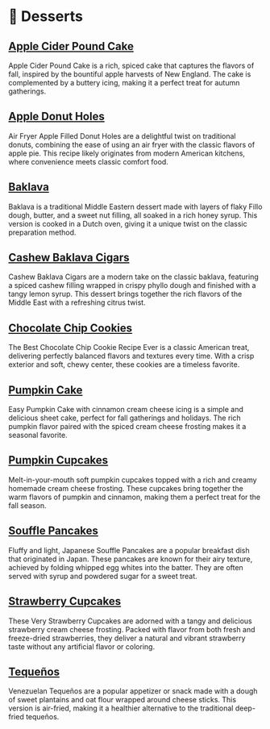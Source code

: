 # &#129383; Desserts
## [Apple Cider Pound Cake](apple-cider-pound-cake.adoc)
Apple Cider Pound Cake is a rich, spiced cake that captures the flavors of fall, inspired by the bountiful apple harvests of New England. The cake is complemented by a buttery icing, making it a perfect treat for autumn gatherings.
## [Apple Donut Holes](apple-donut-holes.adoc)
Air Fryer Apple Filled Donut Holes are a delightful twist on traditional donuts, combining the ease of using an air fryer with the classic flavors of apple pie. This recipe likely originates from modern American kitchens, where convenience meets classic comfort food.
## [Baklava](baklava.adoc)
Baklava is a traditional Middle Eastern dessert made with layers of flaky Fillo dough, butter, and a sweet nut filling, all soaked in a rich honey syrup. This version is cooked in a Dutch oven, giving it a unique twist on the classic preparation method.
## [Cashew Baklava Cigars](cashew-baklava-cigars.adoc)
Cashew Baklava Cigars are a modern take on the classic baklava, featuring a spiced cashew filling wrapped in crispy phyllo dough and finished with a tangy lemon syrup. This dessert brings together the rich flavors of the Middle East with a refreshing citrus twist.
## [Chocolate Chip Cookies](chocolate-chip-cookies.adoc)
The Best Chocolate Chip Cookie Recipe Ever is a classic American treat, delivering perfectly balanced flavors and textures every time. With a crisp exterior and soft, chewy center, these cookies are a timeless favorite.
## [Pumpkin Cake](pumpkin-cake.adoc)
Easy Pumpkin Cake with cinnamon cream cheese icing is a simple and delicious sheet cake, perfect for fall gatherings and holidays. The rich pumpkin flavor paired with the spiced cream cheese frosting makes it a seasonal favorite.
## [Pumpkin Cupcakes](pumpkin-cupcakes.adoc)
Melt-in-your-mouth soft pumpkin cupcakes topped with a rich and creamy homemade cream cheese frosting. These cupcakes bring together the warm flavors of pumpkin and cinnamon, making them a perfect treat for the fall season.
## [Souffle Pancakes](souffle-pancakes.adoc)
Fluffy and light, Japanese Souffle Pancakes are a popular breakfast dish that originated in Japan. These pancakes are known for their airy texture, achieved by folding whipped egg whites into the batter. They are often served with syrup and powdered sugar for a sweet treat.
## [Strawberry Cupcakes](strawberry-cupcakes.adoc)
These Very Strawberry Cupcakes are adorned with a tangy and delicious strawberry cream cheese frosting. Packed with flavor from both fresh and freeze-dried strawberries, they deliver a natural and vibrant strawberry taste without any artificial flavor or coloring.
## [Tequeños](tequenyos.adoc)
Venezuelan Tequeños are a popular appetizer or snack made with a dough of sweet plantains and oat flour wrapped around cheese sticks. This version is air-fried, making it a healthier alternative to the traditional deep-fried tequeños.
